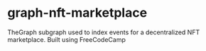 # graph-nft-marketplace
TheGraph subgraph used to index events for a decentralized NFT marketplace.
Built using FreeCodeCamp
